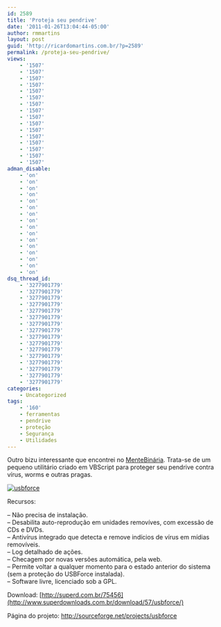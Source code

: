 ```yaml
---
id: 2589
title: 'Proteja seu pendrive'
date: '2011-01-26T13:04:44-05:00'
author: rmmartins
layout: post
guid: 'http://ricardomartins.com.br/?p=2589'
permalink: /proteja-seu-pendrive/
views:
    - '1507'
    - '1507'
    - '1507'
    - '1507'
    - '1507'
    - '1507'
    - '1507'
    - '1507'
    - '1507'
    - '1507'
    - '1507'
    - '1507'
    - '1507'
    - '1507'
    - '1507'
    - '1507'
adman_disable:
    - 'on'
    - 'on'
    - 'on'
    - 'on'
    - 'on'
    - 'on'
    - 'on'
    - 'on'
    - 'on'
    - 'on'
    - 'on'
    - 'on'
    - 'on'
    - 'on'
    - 'on'
    - 'on'
dsq_thread_id:
    - '3277901779'
    - '3277901779'
    - '3277901779'
    - '3277901779'
    - '3277901779'
    - '3277901779'
    - '3277901779'
    - '3277901779'
    - '3277901779'
    - '3277901779'
    - '3277901779'
    - '3277901779'
    - '3277901779'
    - '3277901779'
    - '3277901779'
    - '3277901779'
categories:
    - Uncategorized
tags:
    - '160'
    - ferramentas
    - pendrive
    - proteção
    - Segurança
    - Utilidades
---
```


Outro bizu interessante que encontrei no [MenteBinária](http://www.mentebinaria.com.br/). Trata-se de um pequeno utilitário criado em VBScript para proteger seu pendrive contra vírus, worms e outras pragas.

[![](http://www.ricardomartins.com.br/wp-content/uploads/2011/01/usbforce.png "usbforce")](http://www.ricardomartins.com.br/wp-content/uploads/2011/01/usbforce.png)

Recursos:

– Não precisa de instalação.  
– Desabilita auto-reprodução em unidades removíves, com excessão de CDs e DVDs.  
– Antivírus integrado que detecta e remove indícios de vírus em mídias removíveis.  
– Log detalhado de ações.  
– Checagem por novas versões automática, pela web.  
– Permite voltar a qualquer momento para o estado anterior do sistema (sem a proteção do USBForce instalada).  
– Software livre, licenciado sob a GPL.

Download: [http://superd.com.br/75456](http://www.superdownloads.com.br/download/57/usbforce/)

Página do projeto: <http://sourceforge.net/projects/usbforce>